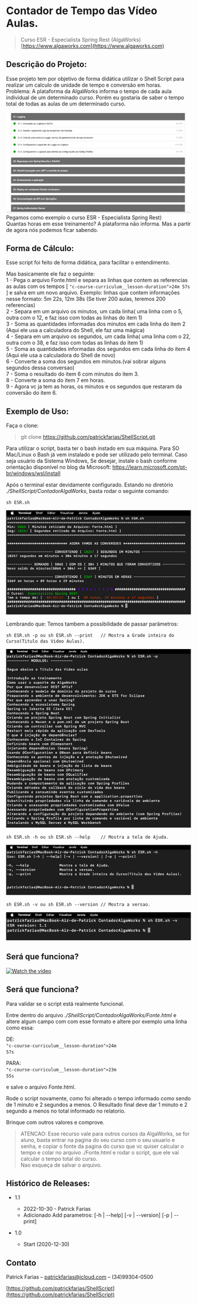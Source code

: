 # Contador de Tempo das Vídeo Aulas.
> Curso ESR - Especialista Spring Rest (AlgaWorks) </br> [https://www.algaworks.com](https://www.algaworks.com)

## Descrição do Projeto:

Esse projeto tem por objetivo de forma didática utilizar o Shell Script para realizar um calculo de unidade de tempo e conversão em horas.</br>
Problema: A plataforma da AlgaWorks informa o tempo de cada aula individual de um determinado curso. Porém eu gostaria de saber o tempo total de todas as aulas de um determinado curso.</br>

![](screenshot_002.png)
Pegamos como exemplo o curso ESR - Especialista Spring Rest)</br>
Quantas horas em esse treinamento?
A plataforma não informa. Mas a partir de agora nós podemos ficar sabendo.

## Forma de Cálculo:
Esse script foi feito de forma didática, para facilitar o entendimento. 

Mas basicamente ele faz o seguinte:
</br> 1 - Pega o arquivo Fonte.html e separa as linhas que contem as referencias as aulas com os tempos [ <code>"c-course-curriculum__lesson-duration">24m 57s</code> ] e salva em um novo arquivo. Exemplo: linhas que contem informações nesse formato: 5m 22s, 12m 38s (Se tiver 200 aulas, teremos 200 referencias)
</br> 2 - Separa em um arquivo os minutos, um cada linha( uma linha com o 5, outra com o 12, e faz isso com todas as linhas do item 1)
</br> 3 - Soma as quantidades informadas dos minutos em cada linha do item 2 (Aqui ele usa a calculadora do Shell, ele faz uma mágica)
</br> 4 - Separa em um arquivo os segundos, um cada linha( uma linha com o 22, outra com o 38, e faz isso com todas as linhas do item 1)
</br> 5 - Soma as quantidades informadas dos segundos em cada linha do item 4 (Aqui ele usa a calculadora do Shell de novo)
</br> 6 - Converte a soma dos segundos em minutos.(vai sobrar alguns segundos dessa conversao)
</br> 7 - Soma o resultado do item 6 com minutos do item 3.
</br> 8 - Converte a soma do item 7 em horas.
</br> 9 - Agora vc ja tem as horas, os minutos e os segundos que restaram da conversão do item 6.


## Exemplo de Uso:

Faça o clone:
> git clone https://github.com/patrickfarias/ShellScript.git

Para utilizar o script, basta ter o bash instado em sua máquina.
Para SO Mac/Linux o Bash já vem instalado e pode ser utilizado pelo terminal.
Caso seja usuário da Sistema Windows, Se desejar, instale o bash conforme orientação disponível no blog da Microsoft: https://learn.microsoft.com/pt-br/windows/wsl/install

Após o terminal estar devidamente configurado.
Estando no diretório _./ShellScript/ContadorAlgaWorks_, basta rodar o seguinte comando:

```
sh ESR.sh
```
![](screenshot_001.png)



Lembrando que: Temos tambem a possibilidade de passar parâmetros:
```
sh ESR.sh -p ou sh ESR.sh --print   // Mostra a Grade inteira do Curso(Titulo das Video Aulas).
```
![](screenshot_004.png)



```
sh ESR.sh -h ou sh ESR.sh --help    // Mostra a tela de Ajuda.
```
![](screenshot_005.png)
```
sh ESR.sh -v ou sh ESR.sh --version // Mostra a versao.
```

![](screenshot_003.png)
</br>

## Será que funciona?
[![Watch the video](https://i.imgur.com/vKb2F1B.png)](https://youtu.be/vt5fpE0bzSY)

## Será que funciona?

Para validar se o script está realmente funcional.

Entre dentro do arquivo _./ShellScript/ContadorAlgaWorks/Fonte.html_ e altere algum campo com com esse formato
e altere por exemplo uma linha como essa:

DE:<br>
<code>"c-course-curriculum__lesson-duration">24m 57s</code>

PARA:<br>
<code>"c-course-curriculum__lesson-duration">23m 55s</code>

e salve o arquivo Fonte.html.

Rode o script novamente, como foi alterado o tempo informado como sendo de 1 minuto e 2 segundos a menos.
O Resultado final deve dar 1 minuto e 2 segundo a menos no total informado no relatorio.

Brinque com outros valores e comprove.

> ATENCAO: Esse recurso vale para outros cursos da AlgaWorks, se for aluno, basta entrar na pagina do seu curso com o seu usuario e senha, e copiar o fonte da pagina do curso que vc quiser calcular o tempo e colar no arquivo ./Fonte.html e rodar o script, que ele vai calcular o tempo total do curso. </br> Nao esqueça de salvar o arquivo.



## Histórico de Releases:
* 1.1
    * 2022-10-30 - Patrick Farias
    * Adicionado Add parametros: [-h | --help] [-v | --version]  [-p | --print]
   
* 1.0
    * Start (2020-12-30)

## Contato

Patrick Farias – patrickfarias@icloud.com –
(34)99304-0500

[https://github.com/patrickfarias/ShellScript](https://github.com/patrickfarias/ShellScript)